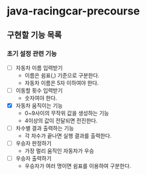 # java-racingcar-precourse

## 구현할 기능 목록

### 초기 설정 관련 기능

- [ ] 자동차 이름 입력받기
    - 이름은 쉼표(,) 기준으로 구분한다.
    - 자동차 이름은 5자 이하여야 한다.
- [ ] 이동할 횟수 입력받기
    - 숫자여야 한다.
- [x] 자동차 움직이는 기능
    - 0~9사이의 무작위 값을 생성하는 기능
    - 4이상의 값이 전달되면 전진한다.
- [ ] 차수별 결과 출력하는 기능
    - 각 차수가 끝나면 실행 결과를 출력한다.
- [ ] 우승자 판정하기
    - 가장 멀리 움직인 자동차가 우승
- [ ] 우승자 출력하기
    - 우승자가 여러 명이면 쉼표를 이용하여 구분한다.
